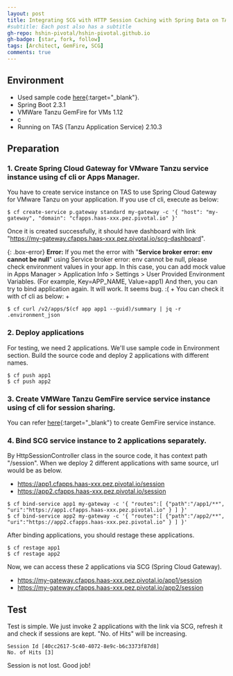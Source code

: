```yaml
---
layout: post
title: Integrating SCG with HTTP Session Caching with Spring Data on TAS
#subtitle: Each post also has a subtitle
gh-repo: hshin-pivotal/hshin-pivotal.github.io
gh-badge: [star, fork, follow]
tags: [Architect, GemFire, SCG]
comments: true
---
```


## Environment
- Used sample code [here](https://github.com/hshin-pivotal/ssdg-gemfire-demo){:target="_blank"}.
- Spring Boot 2.3.1
- VMWare Tanzu GemFire for VMs 1.12
- c
- Running on TAS (Tanzu Application Service) 2.10.3

## Preparation

### 1. Create Spring Cloud Gateway for VMware Tanzu service instance using cf cli or Apps Manager.
You have to create service instance on TAS to use Spring Cloud Gateway for VMware Tanzu on your application. If you use cf cli, execute as below:

```shell
$ cf create-service p.gateway standard my-gateway -c '{ "host": "my-gateway", "domain": "cfapps.haas-xxx.pez.pivotal.io" }'
```

Once it is created successfully, it should have dashboard with link "https://my-gateway.cfapps.haas-xxx.pez.pivotal.io/scg-dashboard".

{: .box-error}
**Error:** If you met the error with "<b>Service broker error: env cannot be null</b>" using Service broker error: env cannot be null, please check environment values in your app. In this case, you can add mock value in Apps Manager > Application Info > Settings > User Provided Environment Variables. (For example, Key=APP_NAME, Value=app1) And then, you can try to bind application again. It will work. It seems bug. :(
+
You can check it with cf cli as below:
+
```shell
$ cf curl /v2/apps/$(cf app app1 --guid)/summary | jq -r .environment_json
```

### 2. Deploy applications

For testing, we need 2 applications. We'll use sample code in Environment section. Build the source code and deploy 2 applications with different names.
```shell
$ cf push app1
$ cf push app2
```

### 3. Create VMWare Tanzu GemFire service service instance using cf cli for session sharing.

You can refer [here](/2020-10-29-http-session-caching-spring-data-on-tas/){:target="_blank"} to create GemFire service instance.

### 4. Bind SCG service instance to 2 applications separately.

By HttpSessionController class in the source code, it has context path "/session". When we deploy 2 different applications with same source, url would be as below.
- https://app1.cfapps.haas-xxx.pez.pivotal.io/session
- https://app2.cfapps.haas-xxx.pez.pivotal.io/session

```shell
$ cf bind-service app1 my-gateway -c '{ "routes":[ {"path":"/app1/**", "uri":"https://app1.cfapps.haas-xxx.pez.pivotal.io" } ] }'
$ cf bind-service app2 my-gateway -c '{ "routes":[ {"path":"/app2/**", "uri":"https://app2.cfapps.haas-xxx.pez.pivotal.io" } ] }'
```

After binding applications, you should restage these applications.
```shell
$ cf restage app1
$ cf restage app2
```

Now, we can access these 2 applications via SCG (Spring Cloud Gateway).
- https://my-gateway.cfapps.haas-xxx.pez.pivotal.io/app1/session
- https://my-gateway.cfapps.haas-xxx.pez.pivotal.io/app2/session


## Test

Test is simple. We just invoke 2 applications with the link via SCG, refresh it and check if sessions are kept. "No. of Hits" will be increasing.

```text
Session Id [40cc2617-5c40-4072-8e9c-b6c3373f87d8]
No. of Hits [3]
```

Session is not lost. Good job!
